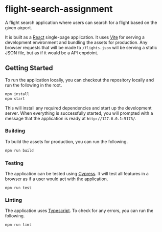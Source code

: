 # flight-search-assignment

A flight search application where users can search for a flight based on the given airport.

It is built as a [React](https://reactjs.org/) single-page application. It uses [Vite](https://vitejs.dev/) for serving a development environment and bundling the assets for production. Any browser requests that will be made to `/flights.json` will be serving a static JSON file, but as if it would be a API enpdoint.

## Getting Started

To run the application locally, you can checkout the repository locally and run the following in the root.

```bash
npm install
npm start
```

This will install any required dependencies and start up the development server. When everything is successfully started, you will prompted with a message that the application is ready at `http://127.0.0.1:5173/`.

### Building

To build the assets for production, you can run the following.

```bash
npm run build
```

### Testing

The application can be tested using [Cypress](https://www.cypress.io/). It will test all features in a browser as if a user would act with the application.

```
npm run test
```

### Linting

The application uses [Typescript](https://www.typescriptlang.org/). To check for any errors, you can run the following.

```bash
npm run lint
```
